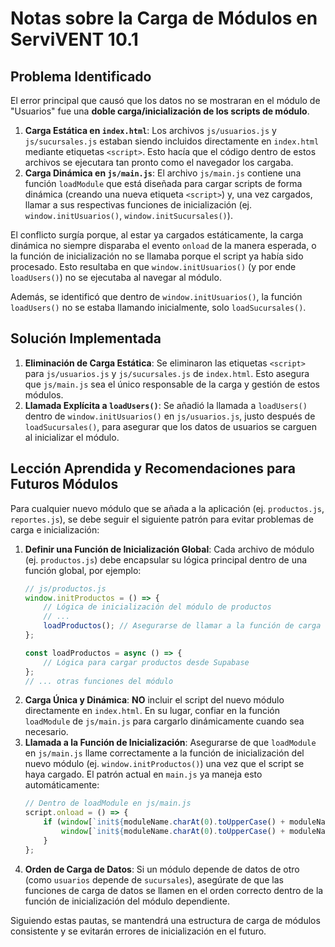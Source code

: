 # Notas sobre la Carga de Módulos en ServiVENT 10.1

## Problema Identificado

El error principal que causó que los datos no se mostraran en el módulo de "Usuarios" fue una **doble carga/inicialización de los scripts de módulo**.

1.  **Carga Estática en `index.html`**: Los archivos `js/usuarios.js` y `js/sucursales.js` estaban siendo incluidos directamente en `index.html` mediante etiquetas `<script>`. Esto hacía que el código dentro de estos archivos se ejecutara tan pronto como el navegador los cargaba.
2.  **Carga Dinámica en `js/main.js`**: El archivo `js/main.js` contiene una función `loadModule` que está diseñada para cargar scripts de forma dinámica (creando una nueva etiqueta `<script>`) y, una vez cargados, llamar a sus respectivas funciones de inicialización (ej. `window.initUsuarios()`, `window.initSucursales()`).

El conflicto surgía porque, al estar ya cargados estáticamente, la carga dinámica no siempre disparaba el evento `onload` de la manera esperada, o la función de inicialización no se llamaba porque el script ya había sido procesado. Esto resultaba en que `window.initUsuarios()` (y por ende `loadUsers()`) no se ejecutaba al navegar al módulo.

Además, se identificó que dentro de `window.initUsuarios()`, la función `loadUsers()` no se estaba llamando inicialmente, solo `loadSucursales()`.

## Solución Implementada

1.  **Eliminación de Carga Estática**: Se eliminaron las etiquetas `<script>` para `js/usuarios.js` y `js/sucursales.js` de `index.html`. Esto asegura que `js/main.js` sea el único responsable de la carga y gestión de estos módulos.
2.  **Llamada Explícita a `loadUsers()`**: Se añadió la llamada a `loadUsers()` dentro de `window.initUsuarios()` en `js/usuarios.js`, justo después de `loadSucursales()`, para asegurar que los datos de usuarios se carguen al inicializar el módulo.

## Lección Aprendida y Recomendaciones para Futuros Módulos

Para cualquier nuevo módulo que se añada a la aplicación (ej. `productos.js`, `reportes.js`), se debe seguir el siguiente patrón para evitar problemas de carga e inicialización:

1.  **Definir una Función de Inicialización Global**: Cada archivo de módulo (ej. `productos.js`) debe encapsular su lógica principal dentro de una función global, por ejemplo:
    ```javascript
    // js/productos.js
    window.initProductos = () => {
        // Lógica de inicialización del módulo de productos
        // ...
        loadProductos(); // Asegurarse de llamar a la función de carga de datos
    };

    const loadProductos = async () => {
        // Lógica para cargar productos desde Supabase
    };
    // ... otras funciones del módulo
    ```
2.  **Carga Única y Dinámica**: **NO** incluir el script del nuevo módulo directamente en `index.html`. En su lugar, confiar en la función `loadModule` de `js/main.js` para cargarlo dinámicamente cuando sea necesario.
3.  **Llamada a la Función de Inicialización**: Asegurarse de que `loadModule` en `js/main.js` llame correctamente a la función de inicialización del nuevo módulo (ej. `window.initProductos()`) una vez que el script se haya cargado. El patrón actual en `main.js` ya maneja esto automáticamente:
    ```javascript
    // Dentro de loadModule en js/main.js
    script.onload = () => {
        if (window[`init${moduleName.charAt(0).toUpperCase() + moduleName.slice(1)}`]) {
            window[`init${moduleName.charAt(0).toUpperCase() + moduleName.slice(1)}`]();
        }
    };
    ```
4.  **Orden de Carga de Datos**: Si un módulo depende de datos de otro (como `usuarios` depende de `sucursales`), asegúrate de que las funciones de carga de datos se llamen en el orden correcto dentro de la función de inicialización del módulo dependiente.

Siguiendo estas pautas, se mantendrá una estructura de carga de módulos consistente y se evitarán errores de inicialización en el futuro.